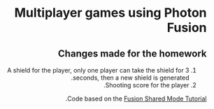 <div dir='rtl' lang='he'>
  
# Multiplayer games using Photon Fusion

  
 ## Changes made for the homework
  1. A shield for the player, only one player can take the shield for 3 seconds, then a new shield is generated.
  2. Shooting score for the player.
  
  
Code based on the [Fusion Shared Mode Tutorial](https://doc.photonengine.com/fusion/current/tutorials/shared-mode-basics/overview).



</div>
